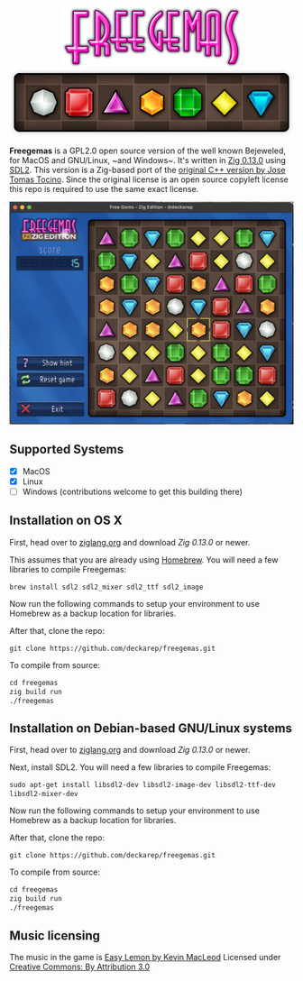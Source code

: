 <p align="center">
    <img src="https://github.com/deckarep/freegemas/blob/zig-version/static/images/header_logo.png"><br>
    <img src="https://github.com/deckarep/freegemas/blob/zig-version/static/images/header_gems.png"><br>
</p>

__Freegemas__ is a GPL2.0 open source version of the well known Bejeweled, for MacOS and GNU/Linux, ~and Windows~. It's written in [Zig 0.13.0](https://ziglang.org) using [SDL2](https://www.libsdl.org/). This version is a Zig-based port of the [original C++ version by Jose Tomas Tocino](https://github.com/JoseTomasTocino/freegemas). Since the original license is an
open source copyleft license this repo is required to use the same exact license.

<p align="center">
    <img src="https://github.com/deckarep/freegemas/blob/zig-version/static/images/screenshot_1.png">
</p>

## Supported Systems
- [x] MacOS
- [x] Linux
- [ ] Windows (contributions welcome to get this building there)
        
## Installation on OS X

First, head over to [ziglang.org](https://ziglang.org) and download *Zig 0.13.0* or newer.

This assumes that you are already using [Homebrew](https://brew.sh/). You will need a few libraries to compile Freegemas:

    brew install sdl2 sdl2_mixer sdl2_ttf sdl2_image

Now run the following commands to setup your environment to use Homebrew as a backup location for libraries.

After that, clone the repo:

    git clone https://github.com/deckarep/freegemas.git
    
To compile from source:

    cd freegemas
    zig build run
    ./freegemas

## Installation on Debian-based GNU/Linux systems

First, head over to [ziglang.org](https://ziglang.org) and download *Zig 0.13.0* or newer.

Next, install SDL2. You will need a few libraries to compile Freegemas:

    sudo apt-get install libsdl2-dev libsdl2-image-dev libsdl2-ttf-dev libsdl2-mixer-dev

Now run the following commands to setup your environment to use Homebrew as a backup location for libraries.

After that, clone the repo:

    git clone https://github.com/deckarep/freegemas.git

To compile from source:

    cd freegemas
    zig build run
    ./freegemas

## Music licensing

The music in the game is [Easy Lemon by Kevin MacLeod](https://incompetech.com/music/royalty-free/index.html?isrc=USUAN1200076)
Licensed under [Creative Commons: By Attribution 3.0](https://creativecommons.org/licenses/by/3.0/)
